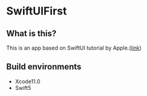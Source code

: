 # SwiftUIFirst

## What is this?

This is an app based on SwiftUI tutorial by Apple.([link](https://developer.apple.com/tutorials/swiftui))

## Build environments

- Xcode11.0
- Swift5
